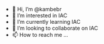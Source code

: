 - 👋 Hi, I’m @kambebr
- 👀 I’m interested in IAC
- 🌱 I’m currently learning IAC
- 💞️ I’m looking to collaborate on IAC
- 📫 How to reach me ...

<!---
kambebr/kambebr is a ✨ special ✨ repository because its `README.md` (this file) appears on your GitHub profile.
You can click the Preview link to take a look at your changes.
--->
